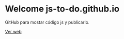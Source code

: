 # Welcome js-to-do.github.io

GitHub para mostar código js y publicarlo. 

[Ver web](https://vgb86.github.io/js-to-do.github.io/.)

